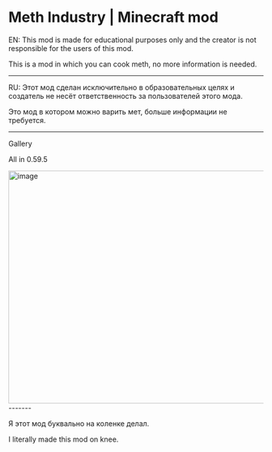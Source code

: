# Meth Industry | Minecraft mod

EN: This mod is made for educational purposes only and the creator is not responsible for the users of this mod.

This is a mod in which you can cook meth, no more information is needed.

-------

RU: Этот мод сделан исключительно в образовательных целях и создатель не несёт ответственность за пользователей этого мода.

Это мод в котором можно варить мет, больше информации не требуется.

-------
Gallery

All in 0.59.5

<img width="598" height="460" alt="image" src="https://github.com/user-attachments/assets/2bff2a86-4183-45e4-9798-99087a552f78" />
-------

Я этот мод буквально на коленке делал.

I literally made this mod on knee.
